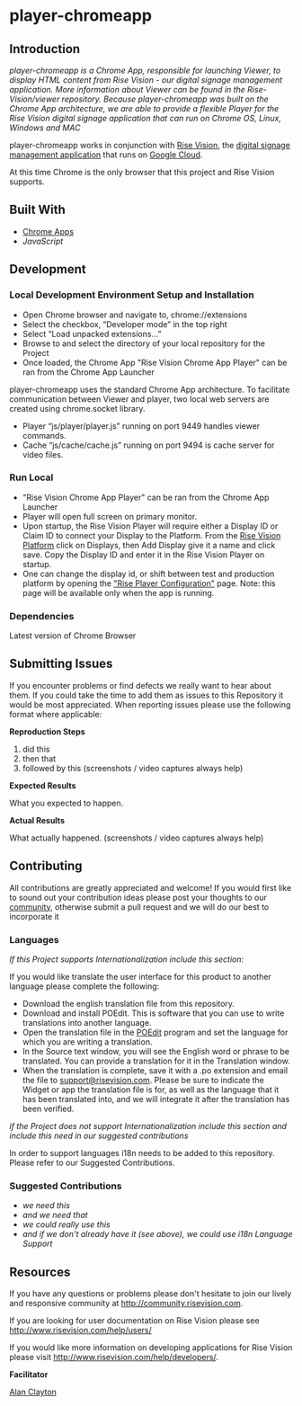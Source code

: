 # player-chromeapp

## Introduction

*player-chromeapp is a Chrome App, responsible for launching Viewer, to display HTML content from Rise Vision - our digital signage management application. More information about Viewer can be found in the Rise-Vision/viewer repository. Because player-chromeapp was built on the Chrome App architecture, we are able to provide a flexible Player for the Rise Vision digital signage application that can run on Chrome OS, Linux, Windows and MAC*

player-chromeapp works in conjunction with [Rise Vision](http://www.risevision.com), the [digital signage management application](http://rva.risevision.com/) that runs on [Google Cloud](https://cloud.google.com).

At this time Chrome is the only browser that this project and Rise Vision supports.

## Built With
- [Chrome Apps](https://developer.chrome.com/apps/about_apps)
- *JavaScript*

## Development

### Local Development Environment Setup and Installation

- Open Chrome browser and navigate to, chrome://extensions
- Select the checkbox, “Developer mode” in the top right
- Select “Load unpacked extensions…”
- Browse to and select the directory of your local repository for the Project
- Once loaded, the Chrome App "Rise Vision Chrome App Player" can be ran from the Chrome App Launcher


player-chromeapp uses the standard Chrome App architecture. To facilitate communication between Viewer and player, two local web servers are created using chrome.socket library.

- Player “js/player/player.js” running on port 9449 handles viewer commands.
- Cache “js/cache/cache.js” running on port 9494 is cache server for video files.

### Run Local
- "Rise Vision Chrome App Player" can be ran from the Chrome App Launcher
- Player will open full screen on primary monitor.
- Upon startup, the Rise Vision Player will require either a Display ID or Claim ID to connect your Display to the Platform. From the [Rise Vision Platform](http://rva.risevision.com) click on Displays, then Add Display give it a name and click save. Copy the Display ID and enter it in the Rise Vision Player on startup.
- One can change the display id, or shift between test and production platform by opening the ["Rise Player Configuration"](http://localhost:9449/config) page. Note: this page will be available only when the app is running.

### Dependencies
Latest version of Chrome Browser

## Submitting Issues
If you encounter problems or find defects we really want to hear about them. If you could take the time to add them as issues to this Repository it would be most appreciated. When reporting issues please use the following format where applicable:

**Reproduction Steps**

1. did this
2. then that
3. followed by this (screenshots / video captures always help)

**Expected Results**

What you expected to happen.

**Actual Results**

What actually happened. (screenshots / video captures always help)

## Contributing
All contributions are greatly appreciated and welcome! If you would first like to sound out your contribution ideas please post your thoughts to our [community](http://community.risevision.com), otherwise submit a pull request and we will do our best to incorporate it

### Languages
*If this Project supports Internationalization include this section:*

If you would like translate the user interface for this product to another language please complete the following:
- Download the english translation file from this repository.
- Download and install POEdit. This is software that you can use to write translations into another language.
- Open the translation file in the [POEdit](http://www.poedit.net/) program and set the language for which you are writing a translation.
- In the Source text window, you will see the English word or phrase to be translated. You can provide a translation for it in the Translation window.
- When the translation is complete, save it with a .po extension and email the file to support@risevision.com. Please be sure to indicate the Widget or app the translation file is for, as well as the language that it has been translated into, and we will integrate it after the translation has been verified.

*if the Project does not support Internationalization include this section and include this need in our suggested contributions*

In order to support languages i18n needs to be added to this repository.  Please refer to our Suggested Contributions.

### Suggested Contributions
- *we need this*
- *and we need that*
- *we could really use this*
- *and if we don't already have it (see above), we could use i18n Language Support*

## Resources
If you have any questions or problems please don't hesitate to join our lively and responsive community at http://community.risevision.com.

If you are looking for user documentation on Rise Vision please see http://www.risevision.com/help/users/

If you would like more information on developing applications for Rise Vision please visit http://www.risevision.com/help/developers/.

**Facilitator**

[Alan Clayton](https://github.com/alanclayton "Alan Clayton")
